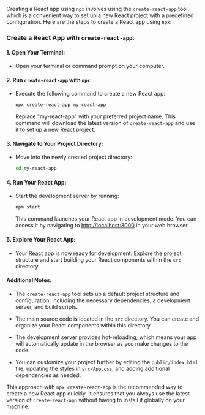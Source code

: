 Creating a React app using `npx` involves using the `create-react-app` tool, which is a convenient way to set up a new React project with a predefined configuration. Here are the steps to create a React app using `npx`:

### Create a React App with `create-react-app`:

#### 1. **Open Your Terminal:**
   - Open your terminal or command prompt on your computer.

#### 2. **Run `create-react-app` with `npx`:**
   - Execute the following command to create a new React app:
     ```bash
     npx create-react-app my-react-app
     ```
     Replace "my-react-app" with your preferred project name. This command will download the latest version of `create-react-app` and use it to set up a new React project.

#### 3. **Navigate to Your Project Directory:**
   - Move into the newly created project directory:
     ```bash
     cd my-react-app
     ```

#### 4. **Run Your React App:**
   - Start the development server by running:
     ```bash
     npm start
     ```
     This command launches your React app in development mode. You can access it by navigating to [http://localhost:3000](http://localhost:3000) in your web browser.

#### 5. **Explore Your React App:**
   - Your React app is now ready for development. Explore the project structure and start building your React components within the `src` directory.

#### Additional Notes:

- The `create-react-app` tool sets up a default project structure and configuration, including the necessary dependencies, a development server, and build scripts.

- The main source code is located in the `src` directory. You can create and organize your React components within this directory.

- The development server provides hot-reloading, which means your app will automatically update in the browser as you make changes to the code.

- You can customize your project further by editing the `public/index.html` file, updating the styles in `src/App.css`, and adding additional dependencies as needed.

This approach with `npx create-react-app` is the recommended way to create a new React app quickly. It ensures that you always use the latest version of `create-react-app` without having to install it globally on your machine.
